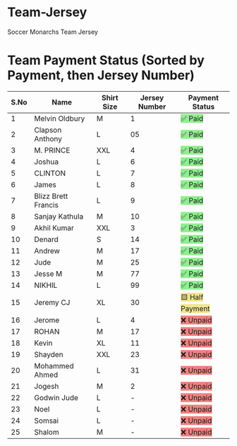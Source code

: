 # Team-Jersey
Soccer Monarchs Team Jersey

# Team Payment Status (Sorted by Payment, then Jersey Number)

| S.No | Name                  | Shirt Size | Jersey Number | Payment Status |
|------|-----------------------|------------|---------------|----------------|
| 1    | Melvin Oldbury        | M          | 1             | <span style="background-color:lightgreen">✅ Paid</span>        |
| 2    | Clapson Anthony       | L          | 05            | <span style="background-color:lightgreen">✅ Paid</span>        |
| 3    | M. PRINCE             | XXL        | 4             | <span style="background-color:lightgreen">✅ Paid</span>        |
| 4    | Joshua                | L          | 6             | <span style="background-color:lightgreen">✅ Paid</span>        |
| 5    | CLINTON               | L          | 7             | <span style="background-color:lightgreen">✅ Paid</span>        |
| 6    | James                 | L          | 8             | <span style="background-color:lightgreen">✅ Paid</span>        |
| 7    | Blizz Brett Francis   | L          | 9             | <span style="background-color:lightgreen">✅ Paid</span>        |
| 8    | Sanjay Kathula        | M          | 10            | <span style="background-color:lightgreen">✅ Paid</span>        |
| 9    | Akhil Kumar           | XXL        | 3             | <span style="background-color:lightgreen">✅ Paid</span>        |
| 10   | Denard                | S          | 14            | <span style="background-color:lightgreen">✅ Paid</span>        |
| 11   | Andrew                | M          | 17            | <span style="background-color:lightgreen">✅ Paid</span>        |
| 12   | Jude                  | M          | 25            | <span style="background-color:lightgreen">✅ Paid</span>        |
| 13   | Jesse M               | M          | 77            | <span style="background-color:lightgreen">✅ Paid</span>        |
| 14   | NIKHIL                | L          | 99            | <span style="background-color:lightgreen">✅ Paid</span>        |
| 15   | Jeremy CJ             | XL         | 30            | <span style="background-color:khaki">🟨 Half Payment</span>     |
| 16   | Jerome                | L          | 4             | <span style="background-color:lightcoral">❌ Unpaid</span>      |
| 17   | ROHAN                 | M          | 17            | <span style="background-color:lightcoral">❌ Unpaid</span>      |
| 18   | Kevin                 | XL         | 11            | <span style="background-color:lightcoral">❌ Unpaid</span>      |
| 19   | Shayden               | XXL        | 23            | <span style="background-color:lightcoral">❌ Unpaid</span>      |
| 20   | Mohammed Ahmed        | L          | 31            | <span style="background-color:lightcoral">❌ Unpaid</span>      |
| 21   | Jogesh                | M          | 2             | <span style="background-color:lightcoral">❌ Unpaid</span>      |
| 22   | Godwin Jude           | L          | -             | <span style="background-color:lightcoral">❌ Unpaid</span>      |
| 23   | Noel                  | L          | -             | <span style="background-color:lightcoral">❌ Unpaid</span>      |
| 24   | Somsai                | L          | -             | <span style="background-color:lightcoral">❌ Unpaid</span>      |
| 25   | Shalom                | M          | -             | <span style="background-color:lightcoral">❌ Unpaid</span>      |
